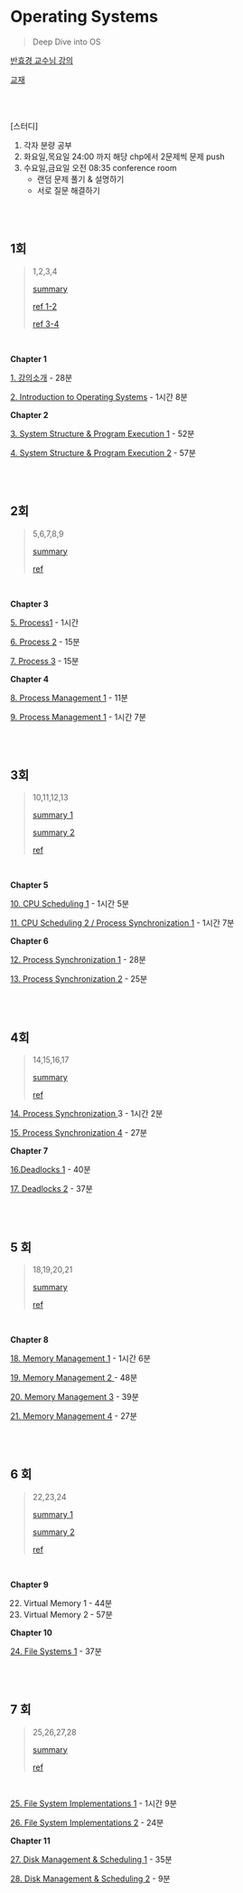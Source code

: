 # Operating Systems

> Deep Dive into OS 

[반효경 교수님 강의](http://www.kocw.net/home/search/kemView.do?kemId=1046323)

[교재](https://www.yes24.com/Product/Goods/90124877)

<br>

<br>

[스터디]

1. 각자 분량 공부
2. 화요일,목요일 24:00 까지 해당 chp에서 2문제씩 문제 push
3. 수요일,금요일 오전 08:35 conference room
   - 랜덤 문제 풀기 & 설명하기
   - 서로 질문 해결하기

<br>

<br>

## 1회

> 1,2,3,4
>
> [summary](https://github.com/HANARONE/BookZzang/blob/main/OS/1/OS%20study%20week1%20(Mac).md)
>
> [ref 1-2](https://zzandland.io/articles/operating-systems-1-&-2)
>
> [ref 3-4](https://zzandland.io/articles/operating-systems-3-&-4)

<br>



**Chapter 1**

[1. 강의소개](https://core.ewha.ac.kr/assets/publish/C0101020140305142403394515) - 28분

[2. Introduction to Operating Systems](https://core.ewha.ac.kr/assets/publish/C0101020140307151724641842) - 1시간 8분

**Chapter 2**

[3. System Structure & Program Execution 1](https://core.ewha.ac.kr/assets/publish/C0101020140311132925816476) - 52분

[4. System Structure & Program Execution 2](https://core.ewha.ac.kr/assets/publish/C0101020140314151238067290) - 57분

<br>

<br>

## 2회

> 5,6,7,8,9
>
> [summary](https://github.com/HANARONE/BookZzang/blob/main/OS/2/OS%20study%20week2%20(M).md)
>
> [ref]()

<br>

**Chapter 3**

[5. Process1](https://core.ewha.ac.kr/assets/publish/C0101020140318134023355997) - 1시간

[6. Process 2](https://core.ewha.ac.kr/assets/publish/C0101020140318134023355997) - 15분

[7. Process 3](https://core.ewha.ac.kr/assets/publish/C0101020140318134023355997) - 15분

**Chapter 4**

[8. Process Management 1](https://core.ewha.ac.kr/assets/publish/C0101020140321144554159683) - 11분

[9. Process Management 1](https://core.ewha.ac.kr/assets/publish/C0101020140321144554159683) - 1시간 7분

<br>

<br>

## 3회

> 10,11,12,13
>
> [summary 1](https://github.com/HANARONE/BookZzang/blob/main/OS/3/05_CPU%20Scheduling_Mac.md)
>
> [summary 2](https://github.com/HANARONE/BookZzang/blob/main/OS/3/06_Synchronization_Mac.md)
>
> [ref]()

<br>

**Chapter 5**

[10. CPU Scheduling 1](https://core.ewha.ac.kr/assets/publish/C0101020140328151311578473) - 1시간 5분

[11. CPU Scheduling 2 / Process Synchronization 1](https://core.ewha.ac.kr/assets/publish/C0101020140401134252676046) - 1시간 7분

**Chapter 6**

[12. Process Synchronization 1](https://core.ewha.ac.kr/assets/publish/C0101020140404144354492628) - 28분

[13. Process Synchronization 2](https://core.ewha.ac.kr/assets/publish/C0101020140404151340260748) - 25분

<br>

<br>

## 4회

> 14,15,16,17
>
> [summary]()
>
> [ref]()

[14. Process Synchronization ](https://core.ewha.ac.kr/assets/publish/C0101020140404151340260748)3 - 1시간 2분

[15. Process Synchronization 4](https://core.ewha.ac.kr/assets/publish/C0101020140411143154161543) - 27분

**Chapter 7**

[16.Deadlocks 1](https://core.ewha.ac.kr/assets/publish/C0101020140415131030840772) - 40분

[17. Deadlocks 2](https://core.ewha.ac.kr/assets/publish/C0101020140415131030840772) - 37분

<br>

<br>

## 5 회

> 18,19,20,21
>
> [summary](https://github.com/HANARONE/BookZzang/blob/main/OS/5/08_%20Memory%20Management_Mac.md)
>
> [ref]()

<br>

**Chapter 8**

[18. Memory Management 1](https://core.ewha.ac.kr/assets/publish/C0101020140425151219100144) - 1시간 6분

[19. Memory Management 2 ](https://core.ewha.ac.kr/assets/publish/C0101020140425151219100144)- 48분

[20. Memory Management 3](https://core.ewha.ac.kr/assets/publish/C0101020140425151219100144) - 39분

[21. Memory Management 4](https://core.ewha.ac.kr/assets/publish/C0101020140425151219100144) - 27분

<br>

<br>

## 6 회

> 22,23,24
>
> [summary 1](https://github.com/HANARONE/BookZzang/blob/main/OS/6/File%20system_mac.md)
>
> [summary 2](https://github.com/HANARONE/BookZzang/blob/main/OS/6/Virtual%20Memory_mac.md)
>
> [ref]()

<br>

**Chapter 9**

22. Virtual Memory 1 - 44분
23. Virtual Memory 2 - 57분

**Chapter 10**

[24. File Systems 1](https://core.ewha.ac.kr/assets/publish/C0101020140516150939191200) - 37분

<br>

<br>

## 7 회

> 25,26,27,28
>
> [summary](https://github.com/HANARONE/BookZzang/blob/main/OS/7/week_mac.md)
>
> [ref]()

<br>

[25. File System Implementations 1](https://core.ewha.ac.kr/assets/publish/C0101020140520134614002164) - 1시간 9분

[26. File System Implementations 2](https://core.ewha.ac.kr/assets/publish/C0101020140523142954456205) - 24분

**Chapter 11**

[27. Disk Management & Scheduling 1](https://core.ewha.ac.kr/assets/publish/C0101020140523151255773807) - 35분

[28. Disk Management & Scheduling 2](https://core.ewha.ac.kr/assets/publish/C0101020140527124647396004) - 9분

<br>